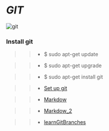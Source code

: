 # *GIT*


![git](https://user-images.githubusercontent.com/85587286/160303499-c375e401-abdf-4c99-906e-9f5373ee4e14.jpeg)


### Install git

>> * $ sudo apt-get update

>> * $ sudo apt-get upgrade

>> * $ sudo apt-get install git

>> * [Set up git](https://docs.github.com/en/get-started/quickstart/set-up-git)

>> * [Markdow](https://wordpress.com/support/markdown-quick-reference/)

>> * [Markdow_2](https://dillinger.io/)

>> * [learnGitBranches](https://learngitbranching.js.org/?locale=es_ES)

